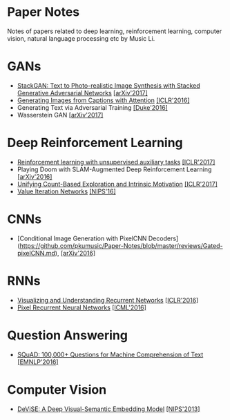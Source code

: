 # Paper Notes
Notes of papers related to deep learning, reinforcement learning, computer vision, natural language processing etc by Music Li.

# GANs
* [StackGAN: Text to Photo-realistic Image Synthesis with Stacked Generative Adversarial Networks](https://github.com/pkumusic/Paper-Reviews/blob/master/reviews/StackGAN.md) [[arXiv'2017]](https://arxiv.org/abs/1612.03242)
* [Generating Images from Captions with Attention](https://github.com/pkumusic/Paper-Reviews/blob/master/reviews/AlignDRAW.md) [[ICLR'2016]](https://arxiv.org/abs/1511.02793)
* Generating Text via Adversarial Training [[Duke'2016]](http://people.duke.edu/~yz196/pdf/textgan.pdf)
* Wasserstein GAN [[arXiv'2017]](https://arxiv.org/abs/1701.07875)

# Deep Reinforcement Learning
* [Reinforcement learning with unsupervised auxiliary tasks](https://github.com/pkumusic/Paper-Reviews/blob/master/reviews/DRL-Aux.md) [[ICLR'2017]](https://deepmind.com/blog/reinforcement-learning-unsupervised-auxiliary-tasks/)
* Playing Doom with SLAM-Augmented Deep Reinforcement Learning [[arXiv'2016]](https://arxiv.org/abs/1612.00380)
* [Unifying Count-Based Exploration and Intrinsic Motivation](https://github.com/pkumusic/Paper-Notes/blob/master/reviews/CountBased.md) [[ICLR'2017]](https://arxiv.org/abs/1606.01868)
* [Value Iteration Networks]() [[NIPS'16]](https://arxiv.org/abs/1602.02867)

# CNNs
* [Conditional Image Generation with PixelCNN Decoders] (https://github.com/pkumusic/Paper-Notes/blob/master/reviews/Gated-pixelCNN.md), [[arXiv'2016]](https://arxiv.org/abs/1606.05328)

# RNNs
* [Visualizing and Understanding Recurrent Networks](https://github.com/pkumusic/Paper-Reviews/blob/master/reviews/VisRNN.md) [[ICLR'2016]](https://arxiv.org/abs/1506.02078)
* [Pixel Recurrent Neural Networks](https://github.com/pkumusic/Paper-Notes/blob/master/reviews/pixelRNN.md) [[ICML'2016]](https://arxiv.org/abs/1601.06759)

# Question Answering
* [SQuAD: 100,000+ Questions for Machine Comprehension of Text](https://github.com/pkumusic/Paper-Notes/blob/master/reviews/Squad.md) [[EMNLP'2016]](https://arxiv.org/abs/1606.05250)

# Computer Vision
* [DeViSE: A Deep Visual-Semantic Embedding Model](https://github.com/pkumusic/Paper-Notes/blob/master/reviews/DeViSE.md) [[NIPS'2013]](https://papers.nips.cc/paper/5204-devise-a-deep-visual-semantic-embedding-model)
